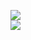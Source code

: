 [![](https://img.shields.io/badge/Made%20With-Github%20Spray-lightgrey.svg?style=for-the-badge&logo=github)](https://github.com/Annihil/github-spray#30719)  
[![](https://i.imgur.com/2DrTn0Z.gif)](https://github.com/Annihil/github-spray)